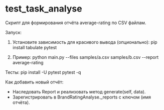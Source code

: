 # test_task_analyse

Cкрипт для формирования отчёта average-rating по CSV файлам.

Запуск:
1) Установите зависимость для красивого вывода (опционально):
   pip install tabulate pytest

2) Пример:
   python main.py --files samples/a.csv samples/b.csv --report average-rating

Тесты:
   pip install -U pytest
   pytest -q

Как добавить новый отчёт:
 - Наследовать Report и реализовать метод generate(self, data).
 - Зарегистрировать в BrandRatingAnalyse._reports с ключом (имя отчёта).
